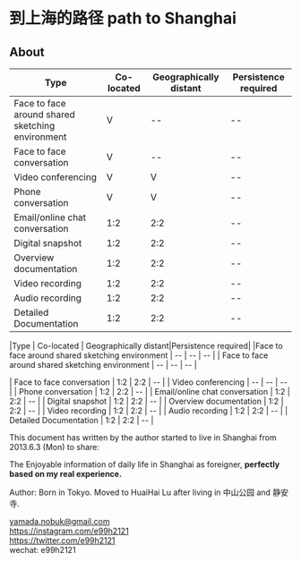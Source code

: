 
到上海的路径 path to Shanghai
=======



## About
|Type | Co-located | Geographically distant|Persistence required|
| -- | -- | -- | -- |
| Face to face around shared sketching environment | V | -- | -- |
| Face to face conversation | V | -- | -- |
| Video conferencing | V | V | -- |
| Phone conversation | V | V | -- |
| Email/online chat conversation | 1:2 | 2:2 | -- |
| Digital snapshot | 1:2 | 2:2 | -- |
| Overview documentation | 1:2 | 2:2 | -- |
| Video recording | 1:2 | 2:2 | -- |
| Audio recording | 1:2 | 2:2 | -- |
| Detailed Documentation | 1:2 | 2:2 | -- |








|Type | Co-located | Geographically distant|Persistence required|
|Face to face around shared sketching environment | -- | -- | -- |
| Face to face around shared sketching environment | -- | -- | -- |





| Face to face conversation | 1:2 | 2:2 | -- |
| Video conferencing | -- | -- | -- |
| Phone conversation | 1:2 | 2:2 | -- |
| Email/online chat conversation | 1:2 | 2:2 | -- |
| Digital snapshot | 1:2 | 2:2 | -- |
| Overview documentation | 1:2 | 2:2 | -- |
| Video recording | 1:2 | 2:2 | -- |
| Audio recording | 1:2 | 2:2 | -- |
| Detailed Documentation | 1:2 | 2:2 | -- |



This document has written by the author started to live in Shanghai from 2013.6.3 (Mon) to share:

The Enjoyable information of daily life in Shanghai as foreigner, **perfectly based on my real experience.**


Author: Born in Tokyo.
Moved to HuaiHai Lu after living in 中山公园 and 静安寺.


[yamada.nobuk@gmail.com](mailto:yamada.nobuk@gmail.com) <br>
https://instagram.com/e99h2121 <br>
https://twitter.com/e99h2121 <br>
wechat: e99h2121


